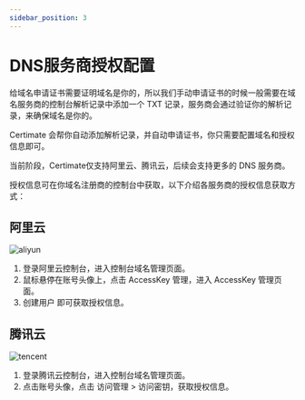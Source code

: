 ```yaml
---
sidebar_position: 3
---
```


# DNS服务商授权配置

给域名申请证书需要证明域名是你的，所以我们手动申请证书的时候一般需要在域名服务商的控制台解析记录中添加一个 TXT 记录，服务商会通过验证你的解析记录，来确保域名是你的。

Certimate 会帮你自动添加解析记录，并自动申请证书，你只需要配置域名和授权信息即可。

当前阶段，Certimate仅支持阿里云、腾讯云，后续会支持更多的 DNS 服务商。

授权信息可在你域名注册商的控制台中获取，以下介绍各服务商的授权信息获取方式：

## 阿里云

![aliyun](https://i.imgur.com/BMwa0N1.png)

1. 登录阿里云控制台，进入控制台域名管理页面。
2. 鼠标悬停在账号头像上，点击 AccessKey 管理，进入 AccessKey 管理页面。
3. 创建用户 即可获取授权信息。


## 腾讯云

![tencent](https://i.imgur.com/5TbKzaP.png)

1. 登录腾讯云控制台，进入控制台域名管理页面。
2. 点击账号头像，点击 访问管理 > 访问密钥，获取授权信息。